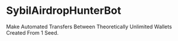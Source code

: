 # SybilAirdropHunterBot
Make Automated Transfers Between Theoretically Unlimited Wallets Created From 1 Seed.

